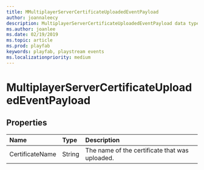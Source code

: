 ```yaml
---
title: MMultiplayerServerCertificateUploadedEventPayload
author: joannaleecy
description: MultiplayerServerCertificateUploadedEventPayload data type.
ms.author: joanlee
ms.date: 02/19/2019
ms.topic: article
ms.prod: playfab
keywords: playfab, playstream events
ms.localizationpriority: medium
---
```


# MultiplayerServerCertificateUploadedEventPayload

## Properties

|Name|Type|Description|
| :--------------------|:-------------------|:----------------------|
|CertificateName|String|The name of the certificate that was uploaded.|
